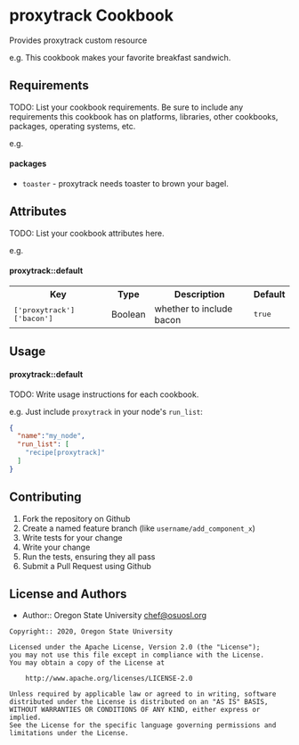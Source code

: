 proxytrack Cookbook
===================
Provides proxytrack custom resource

e.g.
This cookbook makes your favorite breakfast sandwich.

Requirements
------------
TODO: List your cookbook requirements. Be sure to include any
requirements this cookbook has on platforms, libraries, other cookbooks,
packages, operating systems, etc.

e.g.
#### packages
- `toaster` - proxytrack needs toaster to brown your bagel.

Attributes
----------
TODO: List your cookbook attributes here.

e.g.
#### proxytrack::default
<table>
  <tr>
    <th>Key</th>
    <th>Type</th>
    <th>Description</th>
    <th>Default</th>
  </tr>
  <tr>
    <td><tt>['proxytrack']['bacon']</tt></td>
    <td>Boolean</td>
    <td>whether to include bacon</td>
    <td><tt>true</tt></td>
  </tr>
</table>

Usage
-----
#### proxytrack::default
TODO: Write usage instructions for each cookbook.

e.g.
Just include `proxytrack` in your node's `run_list`:

```json
{
  "name":"my_node",
  "run_list": [
    "recipe[proxytrack]"
  ]
}
```

Contributing
------------

1. Fork the repository on Github
2. Create a named feature branch (like `username/add_component_x`)
3. Write tests for your change
4. Write your change
5. Run the tests, ensuring they all pass
6. Submit a Pull Request using Github

License and Authors
-------------------
- Author:: Oregon State University <chef@osuosl.org>

```text
Copyright:: 2020, Oregon State University

Licensed under the Apache License, Version 2.0 (the "License");
you may not use this file except in compliance with the License.
You may obtain a copy of the License at

    http://www.apache.org/licenses/LICENSE-2.0

Unless required by applicable law or agreed to in writing, software
distributed under the License is distributed on an "AS IS" BASIS,
WITHOUT WARRANTIES OR CONDITIONS OF ANY KIND, either express or implied.
See the License for the specific language governing permissions and
limitations under the License.
```
